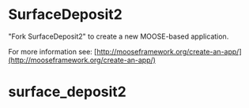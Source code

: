 SurfaceDeposit2
=====

"Fork SurfaceDeposit2" to create a new MOOSE-based application.

For more information see: [http://mooseframework.org/create-an-app/](http://mooseframework.org/create-an-app/)
# surface_deposit2
